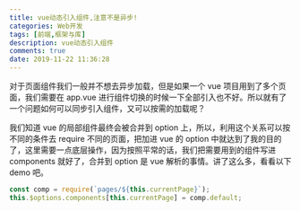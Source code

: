 ```yaml
---
title: vue动态引入组件,注意不是异步!
categories: Web开发
tags: [前端,框架与库]
description: vue动态引入组件
comments: true
date: 2019-11-22 11:36:28
---
```


对于页面组件我们一般并不想去异步加载，但是如果一个 vue 项目用到了多个页面，我们需要在 app.vue 进行组件切换的时候一下全部引入也不好。所以就有了一个问题如何可以同步引入组件，又可以按需的加载呢？

我们知道 vue 的局部组件最终会被合并到 option 上，所以，利用这个关系可以按不同的条件去 require 不同的页面，把加进 vue 的 option 中就达到了我的目的了，这里需要一点底层操作，因为按照平常的话，我们把需要用到的组件写进 components 就好了，合并到 option 是 vue 解析的事情。讲了这么多，看看以下 demo 吧。

```js
const comp = require(`pages/${this.currentPage}`);
this.$options.components[this.currentPage] = comp.default;
```
